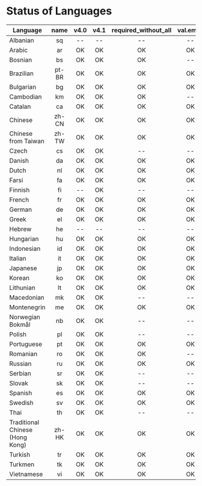 # Status of Languages

| Language | name | v4.0 | v4.1 | required_without_all | val.email | required_with_all | val.boolean | reminders.reset | val.timezone |
|----------|:----:|:----:|:----:|:--------------------:|:---------:|:-----------------:|:-----------:|:---------------:|:------------:|
| Albanian | sq | -- | -- | -- | -- | -- | -- | -- | -- |
| Arabic | ar | OK | OK | OK | OK | OK | OK | OK | OK |
| Bosnian | bs | OK | OK | OK | -- | -- | -- | -- | -- |
| Brazilian | pt-BR | OK | OK | OK | OK | OK | OK | OK | OK |
| Bulgarian | bg | OK | OK | OK | OK | OK | OK | OK | OK |
| Cambodian | km | OK | OK | OK | -- | -- | -- | -- | -- |
| Catalan | ca | OK | OK | OK | OK | OK | OK | OK | OK |
| Chinese | zh-CN | OK | OK | OK | OK | OK | OK | OK | OK |
| Chinese from Taiwan | zh-TW | OK | OK | OK | OK | OK | OK | OK | OK |
| Czech | cs | OK | OK | -- | -- | -- | -- | -- | -- |
| Danish | da | OK | OK | OK | OK | OK | OK | -- | -- |
| Dutch | nl | OK | OK | OK | OK | OK | OK | OK | OK |
| Farsi | fa | OK | OK | OK | OK | OK | -- | -- | -- |
| Finnish | fi | -- | OK | -- | -- | -- | -- | -- | -- |
| French | fr | OK | OK | OK | OK | OK | OK | OK | OK |
| German | de | OK | OK | OK | OK | OK | OK | OK | OK |
| Greek | el | OK | OK | OK | OK | OK | OK | OK | OK |
| Hebrew | he | -- | -- | -- | -- | -- | -- | -- | -- |
| Hungarian | hu | OK | OK | OK | OK | OK | OK | -- | -- |
| Indonesian | id | OK | OK | OK | OK | OK | OK | OK | OK |
| Italian | it | OK | OK | OK | OK | OK | OK | OK | OK |
| Japanese | jp | OK | OK | OK | OK | OK | -- | -- | -- |
| Korean | ko | OK | OK | OK | OK | OK | OK | OK | OK |
| Lithunian | lt | OK | OK | OK | OK | OK | OK | OK | OK |
| Macedonian | mk | OK | OK | -- | -- | -- | -- | -- | -- |
| Montenegrin | me | OK | OK | OK | OK | OK | -- | -- | -- |
| Norwegian Bokmål | nb | OK | OK | -- | -- | -- | -- | -- | -- |
| Polish | pl | OK | OK | -- | -- | -- | -- | -- | -- |
| Portuguese | pt | OK | OK | OK | OK | OK | OK | OK | OK |
| Romanian | ro | OK | OK | OK | -- | -- | -- | -- | -- |
| Russian | ru | OK | OK | OK | OK | OK | OK | OK | OK |
| Serbian | sr | OK | OK | -- | -- | -- | -- | -- | -- |
| Slovak | sk | OK | OK | -- | -- | -- | -- | -- | -- |
| Spanish | es | OK | OK | OK | OK | OK | OK | OK | OK |
| Swedish | sv | OK | OK | OK | OK | OK | OK | OK | OK |
| Thai | th | OK | OK | -- | -- | -- | OK |OK | OK |
| Traditional Chinese (Hong Kong) | zh-HK | OK | OK | OK | OK | OK | OK | OK | OK |
| Turkish | tr | OK | OK | OK | OK | OK | OK | OK | OK |
| Turkmen | tk | OK | OK | OK | OK | OK | OK | OK | OK |
| Vietnamese | vi | OK | OK | OK | OK | OK | OK | OK | OK |
